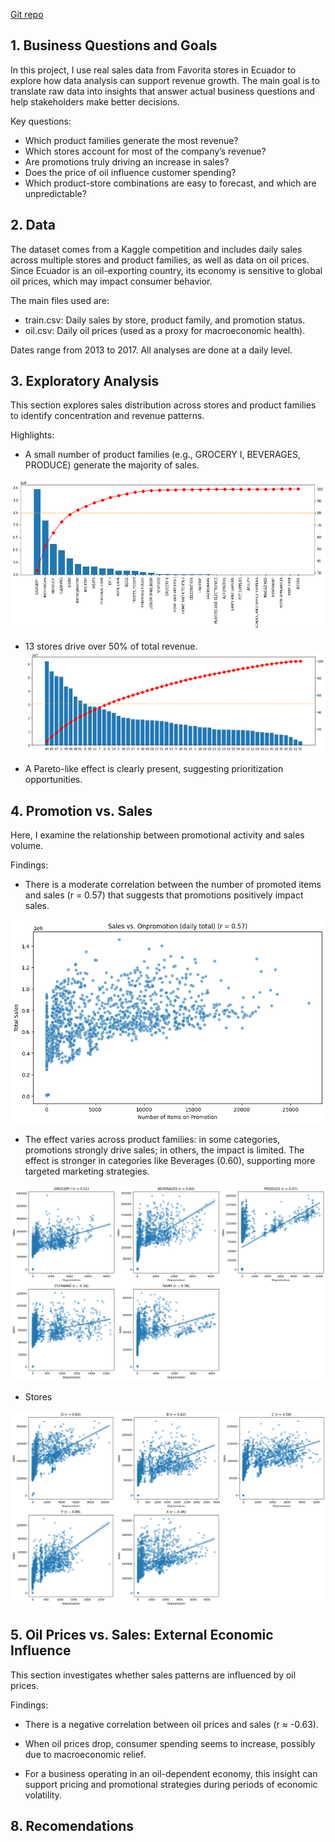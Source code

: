 [Git repo](https://github.com/anpac20/sales_descriptive_analaysis)

## 1. Business Questions and Goals
In this project, I use real sales data from Favorita stores in Ecuador to explore how data analysis can support revenue growth. The main goal is to translate raw data into insights that answer actual business questions and help stakeholders make better decisions.

Key questions:

- Which product families generate the most revenue?
- Which stores account for most of the company’s revenue?
- Are promotions truly driving an increase in sales?
- Does the price of oil influence customer spending?
- Which product-store combinations are easy to forecast, and which are unpredictable?


## 2. Data
The dataset comes from a Kaggle competition and includes daily sales across multiple stores and product families, as well as data on oil prices. Since Ecuador is an oil-exporting country, its economy is sensitive to global oil prices, which may impact consumer behavior.

The main files used are:

- train.csv: Daily sales by store, product family, and promotion status.
- oil.csv: Daily oil prices (used as a proxy for macroeconomic health).

Dates range from 2013 to 2017. All analyses are done at a daily level.

## 3. Exploratory Analysis
This section explores sales distribution across stores and product families to identify concentration and revenue patterns.

Highlights:

- A small number of product families (e.g., GROCERY I, BEVERAGES, PRODUCE) generate the majority of sales.

![pareto-families](images/pareto-families.png)

- 13 stores drive over 50% of total revenue.
![pareto-stores](images/pareto-stores.png)


- A Pareto-like effect is clearly present, suggesting prioritization opportunities.


## 4. Promotion vs. Sales
Here, I examine the relationship between promotional activity and sales volume.

Findings:

- There is a moderate correlation between the number of promoted items and sales (r = 0.57) that suggests that promotions positively impact sales. 

![corr-total](images/corr-total.png)

- The effect varies across product families: in some categories, promotions strongly drive sales; in others, the impact is limited. The effect is stronger in categories like Beverages (0.60), supporting more targeted marketing strategies.

![corr-family](images/corr-family.png)

- Stores

![corr-store](images/corr-store.png)



## 5. Oil Prices vs. Sales: External Economic Influence
This section investigates whether sales patterns are influenced by oil prices.

Findings:

- There is a negative correlation between oil prices and sales (r ≈ -0.63).

- When oil prices drop, consumer spending seems to increase, possibly due to macroeconomic relief.

- For a business operating in an oil-dependent economy, this insight can support pricing and promotional strategies during periods of economic volatility.


## 8. Recomendations



